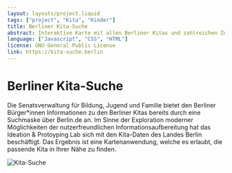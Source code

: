 ```yaml
---
layout: layouts/project.liquid
tags: ["project", "Kita", "Kinder"]
title: Berliner Kita-Suche
abstract: Interaktive Karte mit allen Berliner Kitas und zahlreichen Zusatzinformationen
language: ["Javascript", "CSS", "HTML"]
license: GNU General Public License
link: https://kita-suche.berlin
---
```


# Berliner Kita-Suche

Die Senatsverwaltung für Bildung, Jugend und Familie bietet den Berliner Bürger\*innen Informationen zu den Berliner Kitas bereits durch eine Suchmaske über Berlin.de an. Im Sinne der Exploration moderner Möglichkeiten der nutzerfreundlichen Informationsaufbereitung hat das Ideation & Protoyping Lab sich mit den Kita-Daten des Landes Berlin beschäftigt. Das Ergebnis ist eine Kartenanwendung, welche es erlaubt, die passende Kita in Ihrer Nähe zu finden.

![Kita-Suche](/assets/images/projects/kita-suche.png)
